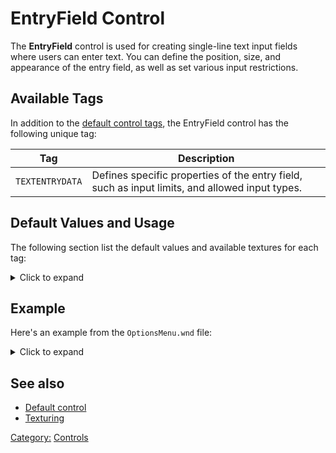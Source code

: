 # EntryField Control

The **EntryField** control is used for creating single-line text input fields where users can enter text.
You can define the position, size, and appearance of the entry field, as well as set various input restrictions.

## Available Tags

In addition to the [default control tags](/user.md), the EntryField control has the following unique tag:

| Tag             | Description                                                                                    |
|-----------------|------------------------------------------------------------------------------------------------|
| `TEXTENTRYDATA` | Defines specific properties of the entry field, such as input limits, and allowed input types. |

## Default Values and Usage

The following section list the default values and available textures for each tag:
<details>
  <summary>Click to expand</summary>

### TEXTENTRYDATA

- `MAXLEN`: An integer that defines the maximum length of the input text. (e.g. `64`)
- `SECRETTEXT`: A Boolean value that defines if input text should be hidden.
                (`0` = normal, `1` = hidden, displayed as asterisks).
- `NUMERICALONLY`: A Boolean value that defines if the entry field allows only numbers.
                   (`0` = allows all characters, `1` = only numbers).
- `ALPHANUMERICALONLY`: A Boolean value that defines if the entry field allows only letters and numbers.
                        (`0` = allows all characters, `1` = only letters and numbers).
- `ASCIIONLY`: A Boolean value that defines if the entry field allows only ASCII characters.
               (`0` = allows non-ASCII, `1` = only ASCII).

### ENABLEDDRAWDATA

- `TextEntryEnabledLeftEnd`
- `TextEntryEnabledRightEnd`
- `TextEntryEnabledRepeatingCenter`
- `TextEntryEnabledSmallRepeatingCenter`

### DISABLEDDRAWDATA

- `TextEntryDisabledLeftEnd`
- `TextEntryDisabledRightEnd`
- `TextEntryDisabledRepeatingCenter`
- `TextEntryDisabledSmallRepeatingCenter`

### HILITEDRAWDATA

- `TextEntryHiliteLeftEnd`
- `TextEntryHiliteRightEnd`
- `TextEntryHiliteRepeatingCenter`
- `TextEntryHiliteSmallRepeatingCenter`

</details>

## Example

Here's an example from the `OptionsMenu.wnd` file:

<details>
  <summary>Click to expand</summary>

```nasm
WINDOW
  WINDOWTYPE = ENTRYFIELD;
  SCREENRECT = UPPERLEFT: 520 372,
               BOTTOMRIGHT: 640 397,
               CREATIONRESOLUTION: 800 600;
  NAME = "OptionsMenu.wnd:TextEntryHTTPProxy";
  STATUS = ENABLED+IMAGE;
  STYLE = ENTRYFIELD+MOUSETRACK;
  SYSTEMCALLBACK = "[None]";
  INPUTCALLBACK = "[None]";
  TOOLTIPCALLBACK = "[None]";
  DRAWCALLBACK = "[None]";
  FONT = NAME: "Arial", SIZE: 10, BOLD: 0;
  HEADERTEMPLATE = "TextEntry";
  TOOLTIPTEXT = "TOOLTIP:HTTPProxy";
  TOOLTIPDELAY = -1;
  TEXT = "Entry";
  TEXTCOLOR = ENABLED:  254 254 254 255, ENABLEDBORDER:  0 0 0 255,
              DISABLED: 192 192 192 255, DISABLEDBORDER: 64 64 64 255,
              HILITE:   168 255 12 255, HILITEBORDER:   0 0 128 255;
  ENABLEDDRAWDATA = IMAGE: TextEntryEnabledLeftEnd, COLOR: 0 0 0 255, BORDERCOLOR: 0 0 0 255,
                    IMAGE: TextEntryEnabledRightEnd, COLOR: 255 255 255 0, BORDERCOLOR: 255 255 255 0,
                    IMAGE: TextEntryEnabledRepeatingCenter, COLOR: 255 255 255 0, BORDERCOLOR: 255 255 255 0,
                    IMAGE: TextEntryEnabledSmallRepeatingCenter, COLOR: 255 255 255 0, BORDERCOLOR: 255 255 255 0,
                    IMAGE: NoImage, COLOR: 255 255 255 0, BORDERCOLOR: 255 255 255 0,
                    IMAGE: NoImage, COLOR: 255 255 255 0, BORDERCOLOR: 255 255 255 0,
                    IMAGE: NoImage, COLOR: 255 255 255 0, BORDERCOLOR: 255 255 255 0,
                    IMAGE: NoImage, COLOR: 255 255 255 0, BORDERCOLOR: 255 255 255 0,
                    IMAGE: NoImage, COLOR: 255 255 255 0, BORDERCOLOR: 255 255 255 0;
  DISABLEDDRAWDATA = IMAGE: TextEntryDisabledLeftEnd, COLOR: 0 0 128 255, BORDERCOLOR: 0 0 0 255,
                     IMAGE: TextEntryDisabledRightEnd, COLOR: 255 255 255 0, BORDERCOLOR: 255 255 255 0,
                     IMAGE: TextEntryDisabledRepeatingCenter, COLOR: 255 255 255 0, BORDERCOLOR: 255 255 255 0,
                     IMAGE: TextEntryDisabledSmallRepeatingCenter, COLOR: 255 255 255 0, BORDERCOLOR: 255 255 255 0,
                     IMAGE: NoImage, COLOR: 255 255 255 0, BORDERCOLOR: 255 255 255 0,
                     IMAGE: NoImage, COLOR: 255 255 255 0, BORDERCOLOR: 255 255 255 0,
                     IMAGE: NoImage, COLOR: 255 255 255 0, BORDERCOLOR: 255 255 255 0,
                     IMAGE: NoImage, COLOR: 255 255 255 0, BORDERCOLOR: 255 255 255 0,
                     IMAGE: NoImage, COLOR: 255 255 255 0, BORDERCOLOR: 255 255 255 0;
  HILITEDRAWDATA = IMAGE: TextEntryHiliteLeftEnd, COLOR: 0 0 0 255, BORDERCOLOR: 0 0 0 255,
                   IMAGE: TextEntryHiliteRightEnd, COLOR: 255 255 255 0, BORDERCOLOR: 255 255 255 0,
                   IMAGE: TextEntryHiliteRepeatingCenter, COLOR: 255 255 255 0, BORDERCOLOR: 255 255 255 0,
                   IMAGE: TextEntryHiliteSmallRepeatingCenter, COLOR: 255 255 255 0, BORDERCOLOR: 255 255 255 0,
                   IMAGE: NoImage, COLOR: 255 255 255 0, BORDERCOLOR: 255 255 255 0,
                   IMAGE: NoImage, COLOR: 255 255 255 0, BORDERCOLOR: 255 255 255 0,
                   IMAGE: NoImage, COLOR: 255 255 255 0, BORDERCOLOR: 255 255 255 0,
                   IMAGE: NoImage, COLOR: 255 255 255 0, BORDERCOLOR: 255 255 255 0,
                   IMAGE: NoImage, COLOR: 255 255 255 0, BORDERCOLOR: 255 255 255 0;
  TEXTENTRYDATA = MAXLEN: 64,
                  SECRETTEXT: 0,
                  NUMERICALONLY: 0,
                  ALPHANUMERICALONLY: 0,
                  ASCIIONLY: 1;
END
```

</details>

## See also

- [Default control](wnd_controls_user.md)
- [Texturing](../texturing.md)

[Category:](../Categories.md) [Controls](../Controls.md)

